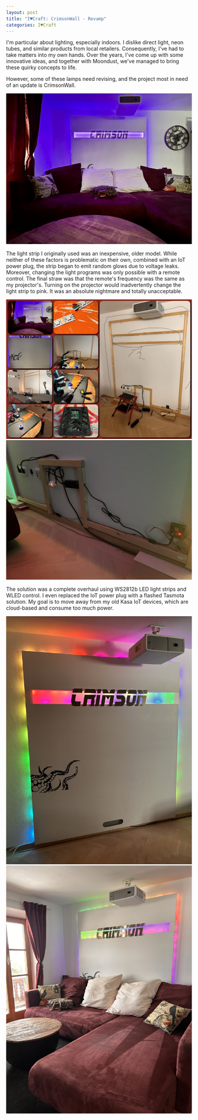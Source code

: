 ```yaml
---
layout: post
title: "I♥Craft: CrimsonWall - Revamp"
categories: I♥Craft
---
```


I'm particular about lighting, especially indoors. I dislike direct light, neon tubes, and similar products from local retailers. Consequently, I've had to take matters into my own hands. Over the years, I've come up with some innovative ideas, and together with Moondust, we've managed to bring these quirky concepts to life.

However, some of these lamps need revising, and the project most in need of an update is CrimsonWall.

![CrimsonWall old](/assets/pix/CrimsonWall_01.JPG)

The light strip I originally used was an inexpensive, older model. While neither of these factors is problematic on their own, combined with an IoT power plug, the strip began to emit random glows due to voltage leaks. Moreover, changing the light programs was only possible with a remote control. The final straw was that the remote's frequency was the same as my projector's. Turning on the projector would inadvertently change the light strip to pink. It was an absolute nightmare and totally unacceptable.

![CrimsonWall Colage](/assets/pix/CrimsonWall_02.JPG)
![CrimsonWall Cabling](/assets/pix/CrimsonWall_03.JPG)

The solution was a complete overhaul using WS2812b LED light strips and WLED control. I even replaced the IoT power plug with a flashed Tasmota solution. My goal is to move away from my old Kasa IoT devices, which are cloud-based and consume too much power.

![CrimsonWall Final](/assets/pix/CrimsonWall_04.JPG)
![CrimsonWall with Furniture](/assets/pix/CrimsonWall_05.JPG)